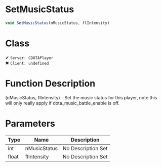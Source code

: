 # SetMusicStatus
```js
void SetMusicStatus(nMusicStatus, flIntensity)
```
# Class
✔ `Server: CDOTAPlayer`  
✖ `Client: undefined`  

# Function Description
(nMusicStatus, flIntensity) - Set the music status for this player, note this will only really apply if dota_music_battle_enable is off.
# Parameters
Type|Name|Description
--|--|--
int|nMusicStatus|No Description Set
float|flIntensity|No Description Set
